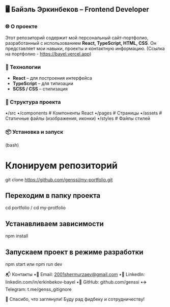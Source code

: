 ## 🖥️ Байэль Эркинбеков – Frontend Developer  

### 🌐 О проекте  
Этот репозиторий содержит мой персональный сайт-портфолио, разработанный с использованием **React, TypeScript, HTML, CSS**. Он представляет мои навыки, проекты и контактную информацию.  (Ссылка на портфолио - https://bayel.vercel.app)

### 🚀 Технологии  
- **React** – для построения интерфейса  
- **TypeScript** – для типизации  
- **SCSS / CSS** – стилизация 

### 📂 Структура проекта  
•/src
•/components  # Компоненты React
•/pages       # Страницы
•/assets      # Статичные файлы (изображения, иконки)
•/styles      # Файлы стилей

### 📦 Установка и запуск  
(bash)
# Клонируем репозиторий
git clone https://github.com/genssi/my-portfolio.git

## Переходим в папку проекта
cd portfolio / cd my-protfolio

## Устанавливаем зависимости
npm install

## Запускаем проект в режиме разработки
npm start или npm run dev

📬 Контакты
•📧 Email: 2001shermurzaev@gmail.com
•💼 LinkedIn: linkedin.com/in/erkinbekov-bayel
•🐙 GitHub: github.com/genssi
•✈️ Telegram: t.me/genss_gitignore

🚀 Спасибо, что заглянули! Буду рад фидбеку и сотрудничеству!

